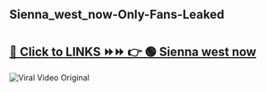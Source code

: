 
 ## Sienna_west_now-Only-Fans-Leaked

# <h2><a href="https://clipsfans.com/Sienna_west_now&ref=git">🔗 Click to LINKS ⏩⏩ 👉 🟢 Sienna west now </a></h2>

<a href="https://clipsfans.com/Sienna_west_now&ref=git" rel="nofollow" data-target="animated-image.originalLink"><img src="https://i.ibb.co.com/xMMVF88/686577567.gif" alt="Viral Video Original" style="max-width: 100%; display: inline-block;" data-target="animated-image.originalImage"></a>

